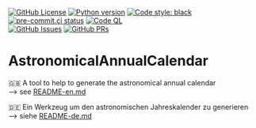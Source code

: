 [![GitHub License](https://img.shields.io/github/license/AlbertUnruh/AstronomicalAnnualCalendar)](https://github.com/AlbertUnruh/AstronomicalAnnualCalendar/blob/develop/LICENSE)
[![Python version](https://img.shields.io/badge/dynamic/toml?url=https%3A%2F%2Fraw.githubusercontent.com%2FAlbertUnruh%2FAstronomicalAnnualCalendar%2Frefs%2Fheads%2Fdevelop%2Fpyproject.toml&query=%24.tool.poetry.dependencies.python&label=Python)](https://python.org)
[![Code style: black](https://img.shields.io/badge/code%20style-black-000000.svg)](https://github.com/psf/black)
</br>
[![pre-commit.ci status](https://results.pre-commit.ci/badge/github/AlbertUnruh/AstronomicalAnnualCalendar/develop.svg)](https://results.pre-commit.ci/latest/github/AlbertUnruh/AstronomicalAnnualCalendar/develop)
[![Code QL](https://img.shields.io/github/actions/workflow/status/AlbertUnruh/AstronomicalAnnualCalendar/.github%2Fworkflows%2Fcodeql.yml?branch=develop&logo=github&label=CodeQL)](https://github.com/AlbertUnruh/AstronomicalAnnualCalendar/actions/workflows/codeql.yml)
</br>
[![GitHub Issues](https://img.shields.io/github/issues-raw/AlbertUnruh/AstronomicalAnnualCalendar)](https://github.com/AlbertUnruh/AstronomicalAnnualCalendar/issues)
[![GitHub PRs](https://img.shields.io/github/issues-pr-raw/AlbertUnruh/AstronomicalAnnualCalendar)](https://github.com/AlbertUnruh/AstronomicalAnnualCalendar/pulls)

# AstronomicalAnnualCalendar

<!-- EN -->
🇬🇧 A tool to help to generate the astronomical annual calendar
</br>--> see [README-en.md](./README-en.md "English version")


<!-- DE -->
🇩🇪 Ein Werkzeug um den astronomischen Jahreskalender zu generieren
</br>--> siehe [README-de.md](./README-de.md "Deutsche Version")
